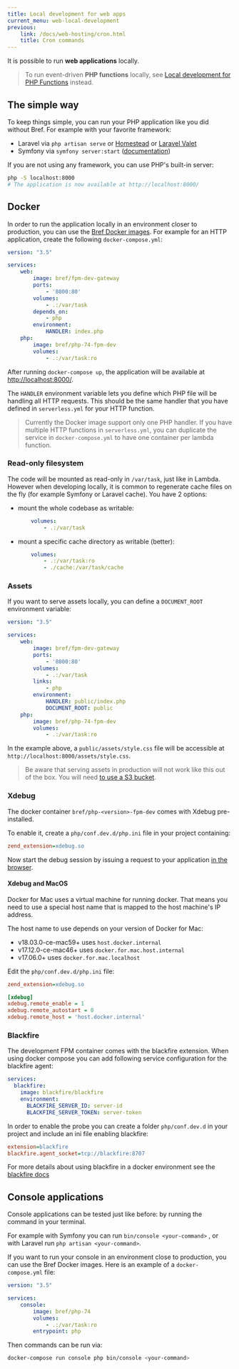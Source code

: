```yaml
---
title: Local development for web apps
current_menu: web-local-development
previous:
    link: /docs/web-hosting/cron.html
    title: Cron commands
---
```


It is possible to run **web applications** locally.

> To run event-driven **PHP functions** locally, see [Local development for PHP Functions](/docs/function/local-development.md) instead.

## The simple way

To keep things simple, you can run your PHP application like you did without Bref. For example with your favorite framework:

- Laravel via `php artisan serve` or [Homestead](https://laravel.com/docs/8.x/homestead) or [Laravel Valet](https://laravel.com/docs/8.x/valet)
- Symfony via `symfony server:start` ([documentation](https://symfony.com/doc/current/setup/symfony_server.html))

If you are not using any framework, you can use PHP's built-in server:

```bash
php -S localhost:8000
# The application is now available at http://localhost:8000/
```

## Docker

In order to run the application locally in an environment closer to production, you can use the [Bref Docker images](https://hub.docker.com/u/bref). For example for an HTTP application, create the following `docker-compose.yml`:

```yaml
version: "3.5"

services:
    web:
        image: bref/fpm-dev-gateway
        ports:
            - '8000:80'
        volumes:
            - .:/var/task
        depends_on:
            - php
        environment:
            HANDLER: index.php
    php:
        image: bref/php-74-fpm-dev
        volumes:
            - .:/var/task:ro
```

After running `docker-compose up`, the application will be available at [http://localhost:8000/](http://localhost:8000/).

The `HANDLER` environment variable lets you define which PHP file will be handling all HTTP requests. This should be the same handler that you have defined in `serverless.yml` for your HTTP function.

> Currently the Docker image support only one PHP handler. If you have multiple HTTP functions in `serverless.yml`, you can duplicate the service in `docker-compose.yml` to have one container per lambda function.

### Read-only filesystem

The code will be mounted as read-only in `/var/task`, just like in Lambda. However when developing locally, it is common to regenerate cache files on the fly (for example Symfony or Laravel cache). You have 2 options:

- mount the whole codebase as writable:

    ```yaml
        volumes:
            - .:/var/task
    ```
- mount a specific cache directory as writable (better):

    ```yaml
        volumes:
            - .:/var/task:ro
            - ./cache:/var/task/cache
    ```

### Assets

If you want to serve assets locally, you can define a `DOCUMENT_ROOT` environment variable:

```yaml
version: "3.5"

services:
    web:
        image: bref/fpm-dev-gateway
        ports:
            - '8000:80'
        volumes:
            - .:/var/task
        links:
            - php
        environment:
            HANDLER: public/index.php
            DOCUMENT_ROOT: public
    php:
        image: bref/php-74-fpm-dev
        volumes:
            - .:/var/task:ro
```

In the example above, a `public/assets/style.css` file will be accessible at `http://localhost:8000/assets/style.css`.

> Be aware that serving assets in production will not work like this out of the box. You will need [to use a S3 bucket](/docs/runtimes/http.md#assets).

### Xdebug

The docker container `bref/php-<version>-fpm-dev` comes with Xdebug pre-installed.

To enable it, create a `php/conf.dev.d/php.ini` file in your project containing:

```ini
zend_extension=xdebug.so
```

Now start the debug session by issuing a request to your application [in the browser](https://xdebug.org/docs/remote#starting).

#### Xdebug and MacOS

Docker for Mac uses a virtual machine for running docker. That means you need to use a special host name that is mapped to the host machine's IP address.

The host name to use depends on your version of Docker for Mac:

- v18.03.0-ce-mac59+ uses `host.docker.internal`
- v17.12.0-ce-mac46+ uses `docker.for.mac.host.internal`
- v17.06.0+ uses `docker.for.mac.localhost`

Edit the `php/conf.dev.d/php.ini` file:

```ini
zend_extension=xdebug.so

[xdebug]
xdebug.remote_enable = 1
xdebug.remote_autostart = 0
xdebug.remote_host = 'host.docker.internal'
```

### Blackfire

The development FPM container comes with the blackfire extension. When using docker compose you can add following service configuration for the blackfire agent:

```yaml
services:
  blackfire:
    image: blackfire/blackfire
    environment:
      BLACKFIRE_SERVER_ID: server-id
      BLACKFIRE_SERVER_TOKEN: server-token
```

In order to enable the probe you can create a folder `php/conf.dev.d` in your project and include an ini file enabling blackfire:

```ini
extension=blackfire
blackfire.agent_socket=tcp://blackfire:8707
```

For more details about using blackfire in a docker environment see the [blackfire docs](https://blackfire.io/docs/integrations/docker)

## Console applications

Console applications can be tested just like before: by running the command in your terminal.

For example with Symfony you can run `bin/console <your-command>` , or with Laravel run `php artisan <your-command>`.

If you want to run your console in an environment close to production, you can use the Bref Docker images. Here is an example of a `docker-compose.yml` file:

```yaml
version: "3.5"

services:
    console:
        image: bref/php-74
        volumes:
            - .:/var/task:ro
        entrypoint: php
```

Then commands can be run via:

```bash
docker-compose run console php bin/console <your-command>
```
